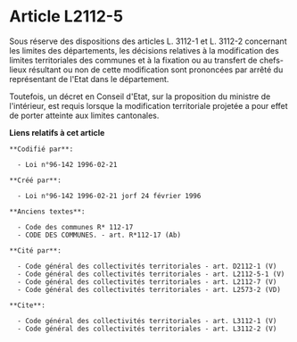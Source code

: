 # Article L2112-5

Sous réserve des dispositions des articles L. 3112-1 et L. 3112-2 concernant les limites des départements, les décisions
relatives à la modification des limites territoriales des communes et à la fixation ou au transfert de chefs-lieux résultant
ou non de cette modification sont prononcées par arrêté du représentant de l'Etat dans le département. 

Toutefois, un décret en Conseil d'Etat, sur la proposition du ministre de l'intérieur, est requis lorsque la modification
territoriale projetée a pour effet de porter atteinte aux limites cantonales.

**Liens relatifs à cet article**

	**Codifié par**:

	  - Loi n°96-142 1996-02-21

	**Créé par**:

	  - Loi n°96-142 1996-02-21 jorf 24 février 1996

	**Anciens textes**:

	  - Code des communes R* 112-17
	  - CODE DES COMMUNES. - art. R*112-17 (Ab)

	**Cité par**:

	  - Code général des collectivités territoriales - art. D2112-1 (V)
	  - Code général des collectivités territoriales - art. L2112-5-1 (V)
	  - Code général des collectivités territoriales - art. L2112-7 (V)
	  - Code général des collectivités territoriales - art. L2573-2 (VD)

	**Cite**:

	  - Code général des collectivités territoriales - art. L3112-1 (V)
	  - Code général des collectivités territoriales - art. L3112-2 (V)
